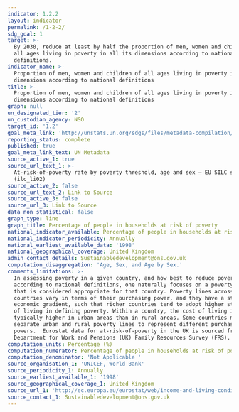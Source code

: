 ```yaml
---
indicator: 1.2.2
layout: indicator
permalink: /1-2-2/
sdg_goal: 1
target: >-
  By 2030, reduce at least by half the proportion of men, women and children of
  all ages living in poverty in all its dimensions according to national
  definitions.
indicator_name: >-
  Proportion of men, women and children of all ages living in poverty in all its
  dimensions according to national definitions
title: >-
  Proportion of men, women and children of all ages living in poverty in all its
  dimensions according to national definitions
graph: null
un_designated_tier: '2'
un_custodian_agency: NSO
target_id: '1.2'
goal_meta_link: 'http://unstats.un.org/sdgs/files/metadata-compilation/Metadata-Goal-1.pdf'
reporting_status: complete
published: true
goal_meta_link_text: UN Metadata
source_active_1: true
source_url_text_1: >-
  At-risk-of-poverty rate by poverty threshold, age and sex – EU SILC survey
  (ilc_li02) 
source_active_2: false
source_url_text_2: Link to Source
source_active_3: false
source_url_3: Link to Source
data_non_statistical: false
graph_type: line
graph_title: Percentage of people in households at risk of poverty
national_indicator_available: Percentage of people in households at risk of poverty
national_indicator_periodicity: Annually
national_earliest_available_data: '1998'
national_geographical_coverage: United Kingdom
admin_contact_details: Sustainabledevelopment@ons.gov.uk
computation_disaggregation: 'Age, Sex, and Age by Sex.'
comments_limitations: >-
  In assessing poverty in a given country, and how best to reduce poverty
  according to national definitions, one naturally focuses on a poverty line
  that is considered appropriate for that country. Poverty lines across
  countries vary in terms of their purchasing power, and they have a strong
  economic gradient, such that richer countries tend to adopt higher standards
  of living in defining poverty. Within a country, the cost of living is
  typically higher in urban areas than in rural areas. Some countries may have
  separate urban and rural poverty lines to represent different purchasing
  powers.  Eurostat data for at-risk-of-poverty in the UK is sourced from
  Department for Work and Pensions (UK) Family Resources Survey (FRS). 
computation_units: Percentage (%)
computation_numerator: Percentage of people in households at risk of poverty
computation_denominator: 'Not Applicable '
source_organisation_1: 'UNICEF, World Bank'
source_periodicity_1: Annually
source_earliest_available_1: '1998'
source_geographical_coverage_1: United Kingdom
source_url_1: 'http://ec.europa.eu/eurostat/web/income-and-living-conditions/data/database '
source_contact_1: Sustainabledevelopment@ons.gov.uk
---
```

